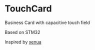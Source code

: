 # TouchCard

Business Card with capacitive touch field

Based on STM32

Inspired by [xenua](https://xenua.me/)
